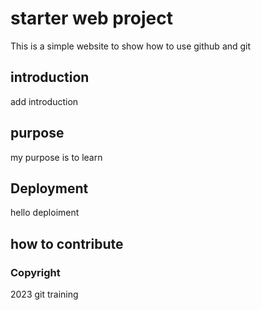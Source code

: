 # starter web project
This is a simple website to show how to use github and git
## introduction
add introduction
## purpose
my purpose is to learn
## Deployment
hello deploiment
## how to contribute
### Copyright
2023 git training